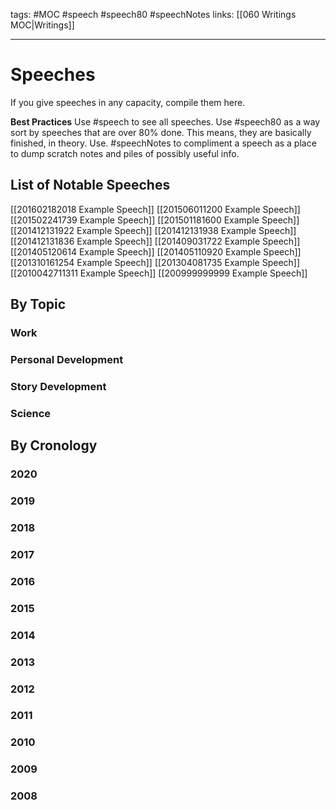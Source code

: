 tags: #MOC #speech #speech80 #speechNotes
links: [[060 Writings MOC|Writings]] 

---
# Speeches
If you give speeches in any capacity, compile them here. 

**Best Practices**
Use #speech to see all speeches. Use #speech80 as a way sort by speeches that are over 80% done. This means, they are basically finished, in theory. Use. #speechNotes to compliment a speech as a place to dump scratch notes and piles of possibly useful info.

## List of Notable Speeches
[[201602182018 Example Speech]]
[[201506011200 Example Speech]]
[[201502241739 Example Speech]]
[[201501181600 Example Speech]]
[[201412131922 Example Speech]]
[[201412131938 Example Speech]]
[[201412131836 Example Speech]]
[[201409031722 Example Speech]]
[[201405120614 Example Speech]]
[[201405110920 Example Speech]]
[[201310161254 Example Speech]]
[[201304081735 Example Speech]]
[[2010042711311 Example Speech]]
[[200999999999 Example Speech]]

## By Topic
### Work
### Personal Development
### Story Development
### Science

## By Cronology
### 2020
### 2019
### 2018
### 2017
### 2016
### 2015
### 2014
### 2013
### 2012
### 2011
### 2010
### 2009
### 2008
